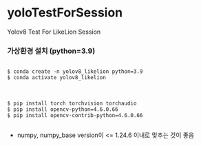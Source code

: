 # yoloTestForSession
Yolov8 Test For LikeLion Session



### 가상환경 설치 (python=3.9)
<pre>
<code>
$ conda create -n yolov8_likelion python=3.9
$ conda activate yolov8_likelion
</code>
</pre>

<pre>
  <code>
$ pip install torch torchvision torchaudio
$ pip install opencv-python=4.6.0.66
$ pip install opencv-contrib-python=4.6.0.66
  </code>
</pre>

* numpy, numpy_base version이 <= 1.24.6 이내로 맞추는 것이 좋음

